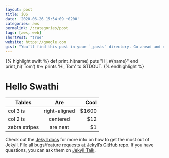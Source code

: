 ```yaml
---
layout: post
title: iOS
date: '2020-06-26 15:54:09 +0200'
categories: aws
permalink: /:categories/post
tags: [aws, web]
shortPost: "true"
website: https://google.com
gist: "You’ll find this post in your `_posts` directory. Go ahead and edit it and re-build the site to see your changes. You can rebuild the site in many different ways, but the most common way is to run `jekyll serve read more..."
---
```



{% highlight swift %}
def print_hi(name)
  puts "Hi, #{name}"
end
print_hi('Tom')
#=> prints 'Hi, Tom' to STDOUT.
{% endhighlight %}

# Hello Swathi

| Tables        | Are           | Cool  |
| ------------- |:-------------:| -----:|
| col 3 is      | right-aligned | $1600 |
| col 2 is      | centered      |   $12 |
| zebra stripes | are neat      |    $1 |



Check out the [Jekyll docs][gmail.com] for more info on how to get the most out of Jekyll. File all bugs/feature requests at [Jekyll’s GitHub repo][jekyll-gh]. If you have questions, you can ask them on [Jekyll Talk][jekyll-talk].

[gmail.com]: https://gmail.com
[jekyll-gh]:   https://github.com/jekyll/jekyll
[jekyll-talk]: https://talk.jekyllrb.com/
